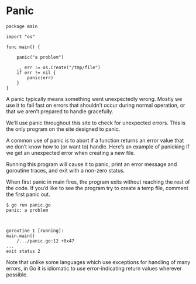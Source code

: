 # Panic

```
package main

import "os"

func main() {

    panic("a problem")

    _, err := os.Create("/tmp/file")
    if err != nil {
        panic(err)
    }
}
```

A panic typically means something went unexpectedly wrong. Mostly we use it to fail fast on errors that shouldn’t occur during normal operation, or that we aren’t prepared to handle gracefully.
	

We’ll use panic throughout this site to check for unexpected errors. This is the only program on the site designed to panic.

A common use of panic is to abort if a function returns an error value that we don’t know how to (or want to) handle. Here’s an example of panicking if we get an unexpected error when creating a new file.
	


Running this program will cause it to panic, print an error message and goroutine traces, and exit with a non-zero status.
	

When first panic in main fires, the program exits without reaching the rest of the code. If you’d like to see the program try to create a temp file, comment the first panic out.
	
```
$ go run panic.go
panic: a problem

	

goroutine 1 [running]:
main.main()
    /.../panic.go:12 +0x47
...
exit status 2
```
Note that unlike some languages which use exceptions for handling of many errors, in Go it is idiomatic to use error-indicating return values wherever possible.
	

